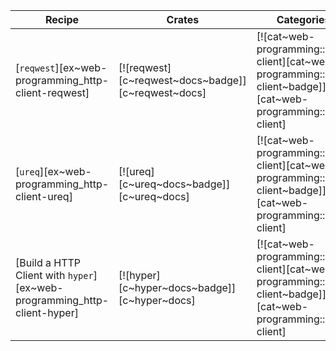 | Recipe | Crates | Categories |
|--------|--------|------------|
| [`reqwest`][ex~web-programming_http-client-reqwest] | [![reqwest][c~reqwest~docs~badge]][c~reqwest~docs] | [![cat~web-programming::http-client][cat~web-programming::http-client~badge]][cat~web-programming::http-client] |
| [`ureq`][ex~web-programming_http-client-ureq] | [![ureq][c~ureq~docs~badge]][c~ureq~docs] | [![cat~web-programming::http-client][cat~web-programming::http-client~badge]][cat~web-programming::http-client] |
| [Build a HTTP Client with `hyper`][ex~web-programming_http-client-hyper] | [![hyper][c~hyper~docs~badge]][c~hyper~docs] | [![cat~web-programming::http-client][cat~web-programming::http-client~badge]][cat~web-programming::http-client] |

<div class="hidden">
</div>
